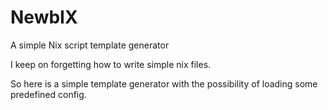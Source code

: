# NewbIX
A simple Nix script template generator

I keep on forgetting how to write simple nix files.

So here is a simple template generator with the possibility of loading some predefined config.
